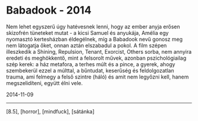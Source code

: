 # Babadook - 2014

Nem lehet egyszerű úgy hatévesnek lenni, hogy az ember anyja erősen skizofrén tüneteket mutat - a kicsi Samuel és anyukája, Amélia egy nyomasztó kertesházban éldegélnek, míg a Babadook nevű gonosz meg nem látogatja őket, onnan aztán elszabadul a pokol. A film szépen illeszkedik a&nbsp;Shining, Repulsion, Tenant, Exorcist, Others sorba, nem annyira eredeti és meghökkentő, mint a felsorolt művek, azonban pszichológiailag szép kerek: a ház metafora, a terhes múlt és a pince, a gyerek, ahogy szembekerül ezzel a múlttal, a bűntudat, keserűség és feldolgozatlan trauma, ami felmegy a felső szintre (háló) és amit nem legyőzni kell, hanem megszelidíteni, együtt élni vele.

2014-11-09 

----

[8.5], [horror], [mindfuck], [sátánka]
